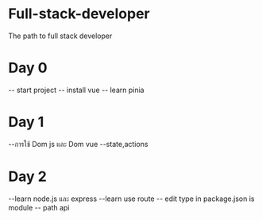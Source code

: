 # Full-stack-developer
The path to full stack developer

# Day 0
-- start project
-- install vue 
-- learn pinia

# Day 1
--การใช้ Dom js และ Dom vue
--state,actions 

# Day 2 
--learn node.js และ express
--learn use route
-- edit type in package.json is module
-- path api